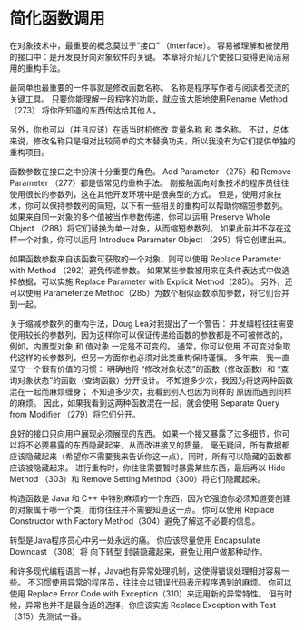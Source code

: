 # 简化函数调⽤

在对象技术中，最重要的概念莫过于“接口” （interface）。
容易被理解和被使⽤的接⼝中：是开发良好向对象软件的关键。
本章将介绍几个使接口变得更简洁易⽤的重构⼿法。

最简单也最重要的⼀件事就是修改函数名称。
名称是程序写作者与阅读者交流的关键⼯具。
只要你能理解⼀段程序的功能，就应该⼤胆地使⽤Rename Method （273） 将你所知道的东⻄传达给其他⼈。

另外，你也可以（并且应该）在适当时机修改 变量名称 和 类名称。
不过，总体来说，修改名称只是相对⽐较简单的⽂本替换功夫，所以我没有为它们提供单独的重构项⽬。

函数参数在接⼝之中扮演⼗分重要的⻆⾊。
Add Parameter （275）和 Remove Parameter （277）都是很常⻅的重构⼿法。
刚接触⾯向对象技术的程序员往往使⽤很⻓的参数列，这在其他开发环境中是很典型的⽅式。
但是，使⽤对象技术，你可以保持参数列的简短，以下有⼀些相关的重构可以帮助你缩短参数列。
如果来⾃同⼀对象的多个值被当作参数传递，你可以运⽤ 
Preserve Whole Object （288）将它们替换为单⼀对象，从⽽缩短参数列。
如果此前并不存在这样⼀个对象，你可以运⽤
Introduce Parameter Object （295）将它创建出来。

如果函数参数来⾃该函数可获取的⼀个对象，则可以使⽤ Replace Parameter with Method （292）避免传递参数。
如果某些参数被⽤来在条件表达式中做选择依据，可以实施 Replace Parameter with Explicit Method（285）。
另外，还可以使⽤ Parameterize Method（285）为数个相似函数添加參数，将它们合并到⼀起。

关于缩减参数列的重构⼿法，Doug Lea对我提出了⼀个警告：
并发编程往往需要使⽤较⻓的参数列，因为这样你可以保证传递给函数的参数都是不可被修改的，
例如，内置型对象 和 值对象 ⼀定是不可变的。
通常，你可以使⽤ 不可变对象取代这样的⻓参数列，但另⼀⽅⾯你也必须对此类重构保持谨慎。 
多年来，我⼀直坚守⼀个很有价值的习惯：
明确地将 “修改对象状态”的函数（修改函数）和 “查询对象状态”的函数（查询函数）分开设计。
不知道多少次，我因为将这两种函数混在⼀起⽽麻烦缠身；
不知道多少次，我看到别⼈也因为同样的 原因⽽遇到同样的麻烦。
因此，如果我看到这两种函数混在⼀起，就会使⽤ Separate Query from Modiﬁer （279）将它们分开。

良好的接口只向⽤户展现必须展现的东西。
如果⼀个接⼜暴露了过多细节，你可以将不必要暴露的东西隐藏起来，从⽽改进接⼜的质量。
毫⽆疑问，所有数据都应该隐藏起来（希望你不需要我来告诉你这⼀点），同时，所有可以隐藏的函数都应该被隐藏起来。
进⾏重构时，你往往需要暂时暴露某些东西，最后再以 Hide Method （303）和 Remove Setting Method（300）将它们隐藏起来。

构造函数是 Java 和 C++ 中特别⿇烦的⼀个东西，因为它强迫你必须知道要创建的对象属于哪⼀个类，⽽你往往并不需要知道这⼀点。
你可以使⽤ Replace Constructor with Factory Method（304）避免了解这不必要的信息。

转型是Java程序员⼼中另⼀处永远的痛。
你应该尽量使⽤ Encapsulate Downcast （308）将 向下转型 封装隐藏起来，避免让⽤户做那种动作。

和许多现代编程语⾔⼀样，Java也有异常处理机制，这使得错误处理相对容易⼀些。
不习惯使⽤异常的程序员，往往会以错误代码表⽰程序遇到的⿇烦。
你可以使⽤ Replace Error Code with Exception（310）来运⽤新的异常特性。
但有时候，异常也并不是最合适的选择，你应该实施 Replace Exception with Test （315）先测试⼀番。